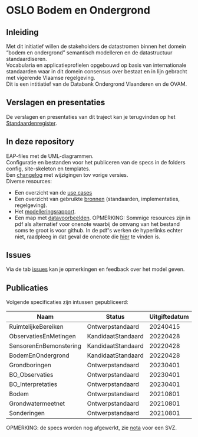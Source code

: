# OSLO Bodem en Ondergrond

## Inleiding

Met dit initiatief willen de stakeholders de datastromen binnen het domein “bodem en ondergrond” semantisch modelleren en de datastructuur standaardiseren.\
Vocabularia en applicatieprofielen opgebouwd op basis van internationale standaarden waar in dit domein consensus over bestaat en in lijn gebracht met vigerende Vlaamse regelgeving.\
Dit is een intitiatief van de Databank Ondergrond Vlaanderen en de OVAM.

## Verslagen en presentaties

De verslagen en presentaties van dit traject kan je terugvinden op het [Standaardenregister](https://data.vlaanderen.be/standaarden/standaarden-in-ontwikkeling/bodem-en-ondergrond/index.html).

## In deze repository

EAP-files met de UML-diagrammen.\
Configuratie en bestanden voor het publiceren van de specs in de folders config, site-skeleton en templates.\
Een [changelog](https://github.com/Informatievlaanderen/OSLOthema-bodemEnOndergrond/blob/master/CHANGELOG) met wijzigingen tov vorige versies.\
Diverse resources:
- Een overzicht van de [use cases](resources/useCases.md)
- Een overzicht van gebruikte [bronnen](resources/bronnen.md) (standaarden, implementaties, regelgeving).
- Het [modelleringsrapport](https://github.com/Informatievlaanderen/OSLOthema-bodemEnOndergrond/blob/master/resources/Modellering%20BodemEnOndergrond.pdf).
- Een map met [datavoorbeelden](https://github.com/Informatievlaanderen/OSLOthema-bodemEnOndergrond/blob/master/resources/datavoorbeelden.md).
OPMERKING: Sommige resources zijn in pdf als alternatief voor onenote waarbij de omvang van het bestand soms te groot is voor github. In de pdf's werken de hyperlinks echter niet, raadpleeg in dat geval de onenote die [hier](https://vlaamseoverheid.sharepoint.com/:f:/r/sites/AIV-OSLO-Bodem-en-Ondergrond/Gedeelde%20documenten/General?csf=1&web=1&e=VohfIH) te vinden is.  

## Issues

Via de tab [issues](https://github.com/Informatievlaanderen/OSLOthema-bodemEnOndergrond/issues) kan je opmerkingen en feedback over het model geven.

## Publicaties

Volgende specificaties zijn intussen gepubliceerd:

| Naam|Status|Uitgiftedatum|AP|VOC|
| --- |--- |---|---|---|
|RuimtelijkeBereiken|Ontwerpstandaard|20240415|[Link](https://data.vlaanderen.be/doc/applicatieprofiel/ruimtelijke-bereiken/)|[Link](https://data.vlaanderen.be/ns/ruimtelijke-bereiken/)|
|ObservatiesEnMetingen|KandidaatStandaard|20220428|[Link](https://data.vlaanderen.be/doc/applicatieprofiel/observaties-en-metingen/)|[Link](https://data.vlaanderen.be/ns/observaties-en-metingen/)|
|SensorenEnBemonstering|KandidaatStandaard|20220428|[Link](https://data.vlaanderen.be/doc/applicatieprofiel/sensoren-en-bemonstering/)|[Link](https://data.vlaanderen.be/ns/sensoren-en-bemonstering/)|
|BodemEnOndergrond|KandidaatStandaard|20220428|[Link](https://data.vlaanderen.be/doc/applicatieprofiel/bodem-en-ondergrond/)|[Link](https://data.vlaanderen.be/ns/bodem-en-ondergrond/)|
|Grondboringen|Ontwerpstandaard|20230401|[Link](https://data.vlaanderen.be/doc/applicatieprofiel/bodem-en-ondergrond/grondboringen/)|[Link](https://data.vlaanderen.be/ns/grondboringen/)|
|BO_Observaties|Ontwerpstandaard|20230401|[Link](https://data.vlaanderen.be/doc/applicatieprofiel/bodem-en-ondergrond/observaties/)|[Link](https://data.vlaanderen.be/ns/bodem-en-ondergrond/observaties)
|BO_Interpretaties|Ontwerpstandaard|20230401|[Link](https://data.vlaanderen.be/doc/applicatieprofiel/bodem-en-ondergrond/interpretaties/)|[Link](https://data.vlaanderen.be/ns/bodem-en-ondergrond/interpretaties/)|
|Bodem|Ontwerpstandaard|20210801|||
|Grondwatermeetnet|Ontwerpstandaard|20210801|||
|Sonderingen|Ontwerpstandaard|20210801|||

OPMERKING: de specs worden nog afgewerkt, zie [nota](https://github.com/Informatievlaanderen/OSLOthema-bodemEnOndergrond/blob/master/resources/Afwerking%20specificaties%20B%26O.pdf) voor een SVZ.
